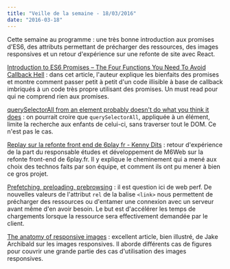 ```yaml
---
title: "Veille de la semaine - 18/03/2016"
date: "2016-03-18"
---
```


Cette semaine au programme : une très bonne introduction aux promises d'ES6, des
attributs permettant de précharger des ressources, des images responsives et un
retour d'expérience sur une refonte de site avec React.

<span class="more"></span>

[Introduction to ES6 Promises – The Four Functions You Need To Avoid Callback Hell](http://jamesknelson.com/grokking-es6-promises-the-four-functions-you-need-to-avoid-callback-hell/) :
dans cet article, l'auteur explique les bienfaits des promises et montre comment
passer petit à petit d'un code illisible à base de callback imbriqués à un code
très propre utilisant des promises. Un must read pour qui ne comprend rien aux
promises.

[querySelectorAll from an element probably doesn't do what you think it does](https://www.lvh.io/posts/queryselectorall-from-an-element-probably-doesnt-do-what-you-think-it-does.html#) :
on pourrait croire que `querySelectorAll`, appliquée à un élément, limite la
recherche aux enfants de celui-ci, sans traverser tout le DOM. Ce n'est pas le
cas.

[Replay sur la refonte front end de 6play fr - Kenny Dits](https://www.youtube.com/watch?v=6KUXRuNzBwM&feature=youtu.be&t=73) :
retour d'expérience de la part du responsable études et développement de M6Web
sur la refonte front-end de 6play.fr. Il y explique le cheminement qui a mené
aux choix des technos faits par son équipe, et comment ils ont pu mener à bien
ce gros projet.

[Prefetching, preloading, prebrowsing](https://css-tricks.com/prefetching-preloading-prebrowsing/) :
il est question ici de web perf. De nouvelles valeurs de l'attribut `rel` de la
balise `<link>` nous permettent de précharger des ressources ou d'entamer une
connexion avec un serveur avant même d'en avoir besoin. Le but est d'accélérer
les temps de chargements lorsque la ressource sera effectivement demandée par le
client.

[The anatomy of responsive images](https://jakearchibald.com/2015/anatomy-of-responsive-images/) :
excellent article, bien illustré, de Jake Archibald sur les images responsives.
Il aborde différents cas de figures pour couvrir une grande partie des cas
d'utilisation des images responsives.
